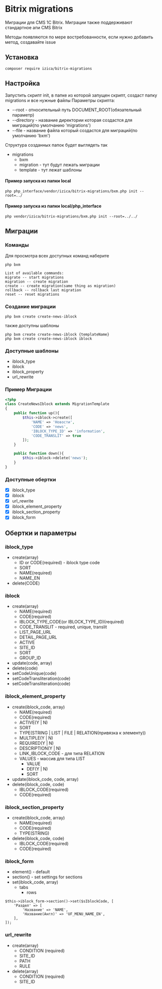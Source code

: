 # Bitrix migrations
Миграции для CMS 1C Bitrix. Миграции также поддерживают стандартное апи CMS Bitrix

Методы появляются по мере востребованности, если нужно добавить метод, создавайте issue

## Установка
```
composer require izica/bitrix-migrations
```
## Настройка
Запустить скрипт init, в папке из которой запущен скрипт, создаст папку migrations и все нужные файлы
Параметры скрипта:
* --root - относительный путь DOCUMENT_ROOT(обязательный параметр)
* --directory - название директории которая создастся для миграций(по умолчанию 'migrations')
* --file - название файла который создастся для миграций(по умолчанию 'bxm')

Структура созданных папок будет выглядеть так
* migrations
  * bxm
  * migration - тут будут лежать миграции
  * template - тут лежат шаблоны
 
#### Пример запуска из папки local
```
php php_interface/vendor/izica/bitrix-migrations/bxm.php init --root=../
```

#### Пример запуска из папки local/php_interface
```
php vendor/izica/bitrix-migrations/bxm.php init --root=../../
```


## Миграции
### Команды
Для просмотра всех доступных команд наберите
```
php bxm
```

```
List of available commands:
migrate -- start migrations
migration -- create migration
create -- create migration(same thing as migration)
rollback -- rollback last migration
reset -- reset migrations
```

### Создание миграции
```
php bxm create create-news-iblock
```
также доступны шаблоны
```
php bxm create create-news-iblock {templateName}
php bxm create create-news-iblock iblock
```
### Доступные шаблоны
* iblock_type
* iblock
* iblock_property
* url_rewrite

### Пример Миграции
```php
<?php
class CreateNewsIblock extends MigrationTemplate
{
    public function up(){
        $this->iblock->create([
            'NAME' => 'Новости',
            'CODE' => 'news',
            'IBLOCK_TYPE_ID' => 'information',
            'CODE_TRANSLIT' => true
        ]);
    }

    public function down(){
        $this->iblock->delete('news');
    }
}
```

### Доступные обертки
- [x] iblock_type
- [x] iblock
- [x] url_rewrite
- [X] iblock_element_property
- [X] iblock_section_property
- [x] iblock_form

## Обертки и параметры
### iblock_type
* create(array)
    * ID or CODE(required) - iblock type code
    * SORT
    * NAME(required)
    * NAME_EN
* delete(CODE)

### iblock
* create(array)
    * NAME(required)
    * CODE(required)
    * IBLOCK_TYPE_CODE(or IBLOCK_TYPE_ID)(required)
    * CODE_TRANSLIT - required, unique, translit
    * LIST_PAGE_URL
    * DETAIL_PAGE_URL
    * ACTIVE
    * SITE_ID
    * SORT       
    * GROUP_ID
* update(code, array)
* delete(code)
* setCodeUnique(code)
* setCodeTransliteration(code)
* setCodeTransliteration(code)

### iblock_element_property
* create(iblock_code, array)
    * NAME(required)
    * CODE(required)
    * ACTIVE(Y | N)
    * SORT      
    * TYPE(STRING | LIST | FILE | RELATION(привязка к элементу))
    * MULTIPLE(Y | N)
    * REQUIRED(Y | N)
    * DESCRIPTION(Y | N)
    * LINK_IBLOCK_CODE - для типа RELATION
    * VALUES - массив для типа LIST
        * VALUE
        * DEF(Y | N)
        * SORT
* update(iblock_code, code, array)
* delete(iblock_code, code)
    * IBLOCK_CODE(required)
    * CODE(required)

### iblock_section_property
* create(iblock_code, array)
    * NAME(required)
    * CODE(required)
    * TYPE(STRING)
* delete(iblock_code, code)
    * IBLOCK_CODE(required)
    * CODE(required)

### iblock_form
* element() - default
* section() - set settings for sections
* set(iblock_code, array)
    * tabs
    	* rows

```
$this->iblock_form->section()->set($sIblockCode, [
    'Раздел' => [
        'Название' => 'NAME',
        'Название(Англ)' => 'UF_MENU_NAME_EN',
    ],
]);
```

### url_rewrite
* create(array)
    * CONDITION (required)
    * SITE_ID
    * PATH
    * RULE
* delete(array)
    * CONDITION (required)
    * SITE_ID
